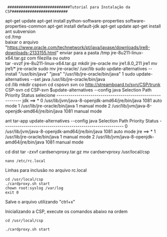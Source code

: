      ############################Tutorial para Instalação da CSP######################### 
  apt-get update
  apt-get install python-software-properties software-properties-common
  apt-get install default-jdk
  apt-get update
	apt-get install ant subversion        
  cd /tmp        
  baixar o arquivo "https://www.oracle.com/technetwork/pt/java/javase/downloads/jre8-downloads-2133155.html"
  enviar para a pasta /tmp jre-8u211-linux-x64.tar.gz com filezilla ou outro        
  tar -xvzf jre-8u211-linux-x64.tar.gz
  mkdir jre-oracle
  mv jre1.8.0_211  jre1
  mv jre1/* jre-oracle
  sudo mv jre-oracle/ /usr/lib
  sudo update-alternatives --install "/usr/bin/java" "java" "/usr/lib/jre-oracle/bin/java" 1
  sudo update-alternatives --set java /usr/lib/jre-oracle/bin/java        
  cd /lib
	mkdir cspsvn
	cd cspsvn
	svn co http://streamboard.tv/svn/CSP/trunk CSP-svn
	cd CSP-svn
  $update-alternatives --config java
          Selection   Path                                            Priority   Status
 selecione             ------------------------------------------------------------
    jdk ==> * 0       /usr/lib/jvm/java-8-openjdk-amd64/jre/bin/java   1081      auto mode
              1       /usr/lib/jre-oracle/bin/java                     1         manual mode
              2       /usr/lib/jvm/java-8-openjdk-amd64/jre/bin/java   1081      manual mode 
	
  ant tar-app
        update-alternatives --config java
              Selection    Path                                            Priority   Status
              ------------------------------------------------------------
              0            /usr/lib/jvm/java-8-openjdk-amd64/jre/bin/java   1081      auto mode
    jre ==> * 1            /usr/lib/jre-oracle/bin/java                     1         manual mode
              2            /usr/lib/jvm/java-8-openjdk-amd64/jre/bin/java   1081      manual mode        

  cd dist
	tar -zxvf cardservproxy.tar.gz
	mv cardservproxy /usr/local/csp
	

	nano /etc/rc.local
	
 Linhas para inclusão no arquivo rc.local	

	cd /usr/local/csp
	./cardproxy.sh start
	chown root:syslog /var/log
	exit 0
	
 Salve o arquivo utilizando "ctrl+x"

Inicializando a CSP, execute os comandos abaixo na ordem

	cd /usr/local/csp
       
	./cardproxy.sh start
